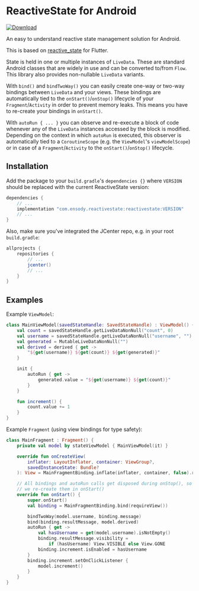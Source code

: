 # ReactiveState for Android

[ ![Download](https://api.bintray.com/packages/ensody/maven/com.ensody.reactivestate%3Areactivestate/images/download.svg) ](https://bintray.com/ensody/maven/com.ensody.reactivestate%3Areactivestate/_latestVersion)

An easy to understand reactive state management solution for Android.

This is based on [reactive_state](https://github.com/ensody/reactive_state) for Flutter.

State is held in one or multiple instances of `LiveData`.
These are standard Android classes that are widely in use and can be converted to/from `Flow`.
This library also provides non-nullable `LiveData` variants.

With `bind()` and `bindTwoWay()` you can easily create one-way or two-way bindings between `LiveData` and your views.
These bindings are automatically tied to the `onStart()`/`onStop()` lifecycle of your `Fragment`/`Activity` in order to prevent memory leaks.
This means you have to re-create your bindings in `onStart()`.

With `autoRun { ... }` you can observe and re-execute a block of code whenever any of the `LiveData` instances accessed by the block is modified.
Depending on the context in which `autoRun` is executed, this observer is automatically tied to a `CoroutineScope` (e.g. the `ViewModel`'s `viewModelScope`) or in case of a `Fragment`/`Activity` to the `onStart()`/`onStop()` lifecycle.

## Installation

Add the package to your `build.gradle`'s `dependencies {}` where `VERSION` should be replaced with the current ReactiveState version:

```groovy
dependencies {
    // ...
    implementation "com.ensody.reactivestate:reactivestate:VERSION"
    // ...
}
```

Also, make sure you've integrated the JCenter repo, e.g. in your root `build.gradle`:

```groovy
allprojects {
    repositories {
        // ...
        jcenter()
        // ...
    }
}
```

## Examples

Example `ViewModel`:

```kotlin
class MainViewModel(savedStateHandle: SavedStateHandle) : ViewModel() {
    val count = savedStateHandle.getLiveDataNonNull("count", 0)
    val username = savedStateHandle.getLiveDataNonNull("username", "")
    val generated = MutableLiveDataNonNull("")
    val derived = derived { get ->
        "${get(username)} ${get(count)} ${get(generated)}"
    }

    init {
        autoRun { get ->
            generated.value = "${get(username)} ${get(count)}"
        }
    }

    fun increment() {
        count.value += 1
    }
}
```

Example `Fragment` (using view bindings for type safety):

```kotlin
class MainFragment : Fragment() {
    private val model by stateViewModel { MainViewModel(it) }

    override fun onCreateView(
        inflater: LayoutInflater, container: ViewGroup?,
        savedInstanceState: Bundle?
    ): View = MainFragmentBinding.inflate(inflater, container, false).root

    // All bindings and autoRun calls get disposed during onStop(), so
    // we re-create them in onStart()
    override fun onStart() {
        super.onStart()
        val binding = MainFragmentBinding.bind(requireView())

        bindTwoWay(model.username, binding.message)
        bind(binding.resultMessage, model.derived)
        autoRun { get ->
            val hasUsername = get(model.username).isNotEmpty()
            binding.resultMessage.visibility =
                if (hasUsername) View.VISIBLE else View.GONE
            binding.increment.isEnabled = hasUsername
        }
        binding.increment.setOnClickListener {
            model.increment()
        }
    }
}
```
